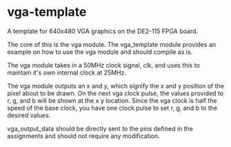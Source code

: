 # vga-template
A template for 640x480 VGA graphics on the DE2-115 FPGA board.

The core of this is the vga module. The vga_template module provides an example on how to use the vga module and should compile as is.

The vga module takes in a 50MHz clock signal, clk, and uses this to maintain it's own internal clock at 25MHz.

The vga module outputs an x and y, which signify the x and y position of the pixel about to be drawn. On the next vga clock pulse, the values provided to r, g, and b will be shown at the x y location. Since the vga clock is half the speed of the base clock, you have one clock pulse to set r, g, and b to the desired values.

vga_output_data should be directly sent to the pins defined in the assignments and should not require any modification.